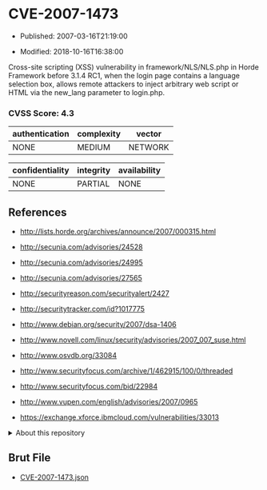 # CVE-2007-1473

- Published: 2007-03-16T21:19:00

- Modified: 2018-10-16T16:38:00

Cross-site scripting (XSS) vulnerability in framework/NLS/NLS.php in Horde Framework before 3.1.4 RC1, when the login page contains a language selection box, allows remote attackers to inject arbitrary web script or HTML via the new_lang parameter to login.php.

### CVSS Score: **4.3**

| authentication | complexity | vector |
| --- | --- | --- |
| NONE | MEDIUM | NETWORK |

| confidentiality | integrity | availability |
| --- | --- | --- |
| NONE | PARTIAL | NONE |

## References

* http://lists.horde.org/archives/announce/2007/000315.html

* http://secunia.com/advisories/24528

* http://secunia.com/advisories/24995

* http://secunia.com/advisories/27565

* http://securityreason.com/securityalert/2427

* http://securitytracker.com/id?1017775

* http://www.debian.org/security/2007/dsa-1406

* http://www.novell.com/linux/security/advisories/2007_007_suse.html

* http://www.osvdb.org/33084

* http://www.securityfocus.com/archive/1/462915/100/0/threaded

* http://www.securityfocus.com/bid/22984

* http://www.vupen.com/english/advisories/2007/0965

* https://exchange.xforce.ibmcloud.com/vulnerabilities/33013

<details>
<summary>About this repository</summary> 

  This repository is part of the project [Live Hack CVE](https://github.com/Live-Hack-CVE). Main website can be found [www.live-hack.org](https://www.live-hack.org) 
  
  Made by [Sn0wAlice](https://github.com/Sn0wAlice) for the people that care about security and need to have a feed of the latest CVEs. Hope you enjoy it, don't forget to star the repo and follow me on [Twitter](https://twitter.com/Sn0wAlice) and [Github](https://github.com/Sn0wAlice). And that is my [personnal website](https://www.alice-snow.me/)

  - [Home Page](https://github.com/Live-Hack-CVE)
  - [Framework](https://github.com/Live-Hack-CVE/cve-framework)
  - [CVE database](https://github.com/Live-Hack-CVE/full_database)
  - [Changelog](https://github.com/Live-Hack-CVE/Changelog)
</details>

## Brut File

* [CVE-2007-1473.json](https://raw.githubusercontent.com/Live-Hack-CVE/full_database/main/cves/2007/CVE-2007-1473.json)

